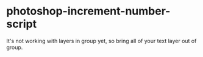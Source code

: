 # photoshop-increment-number-script

It's not working with layers in group yet, so bring all of your text layer out of group.
